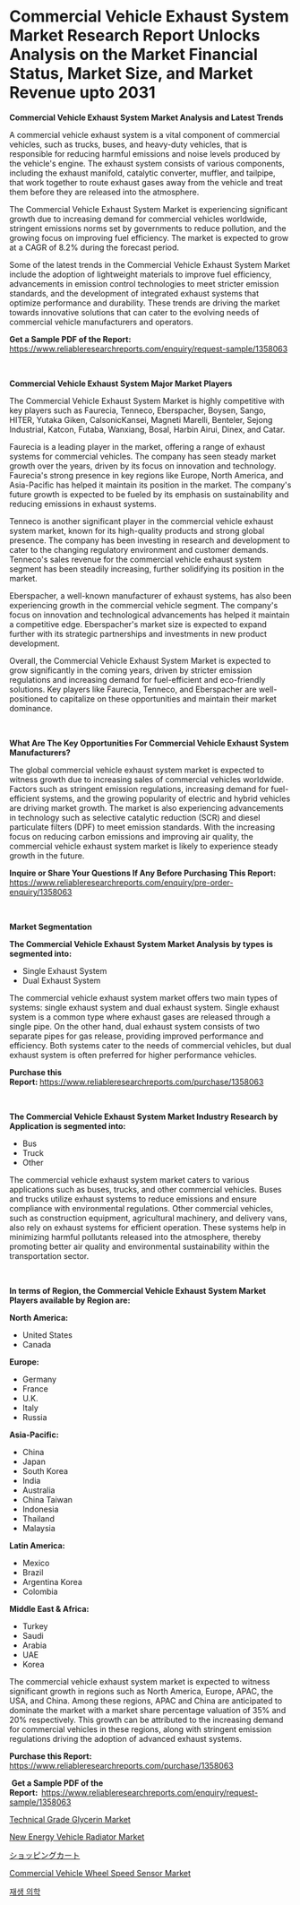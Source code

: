 <p><h1>Commercial Vehicle Exhaust System Market Research Report Unlocks Analysis on the Market Financial Status, Market Size, and Market Revenue upto 2031</h1></p><p><strong>Commercial Vehicle Exhaust System Market Analysis and Latest Trends</strong></p>
<p><p>A commercial vehicle exhaust system is a vital component of commercial vehicles, such as trucks, buses, and heavy-duty vehicles, that is responsible for reducing harmful emissions and noise levels produced by the vehicle's engine. The exhaust system consists of various components, including the exhaust manifold, catalytic converter, muffler, and tailpipe, that work together to route exhaust gases away from the vehicle and treat them before they are released into the atmosphere.</p><p>The Commercial Vehicle Exhaust System Market is experiencing significant growth due to increasing demand for commercial vehicles worldwide, stringent emissions norms set by governments to reduce pollution, and the growing focus on improving fuel efficiency. The market is expected to grow at a CAGR of 8.2% during the forecast period.</p><p>Some of the latest trends in the Commercial Vehicle Exhaust System Market include the adoption of lightweight materials to improve fuel efficiency, advancements in emission control technologies to meet stricter emission standards, and the development of integrated exhaust systems that optimize performance and durability. These trends are driving the market towards innovative solutions that can cater to the evolving needs of commercial vehicle manufacturers and operators.</p></p>
<p><strong>Get a Sample PDF of the Report:&nbsp;</strong> <a href="https://www.reliableresearchreports.com/enquiry/request-sample/1358063">https://www.reliableresearchreports.com/enquiry/request-sample/1358063</a></p>
<p>&nbsp;</p>
<p><strong>Commercial Vehicle Exhaust System Major Market Players</strong></p>
<p><p>The Commercial Vehicle Exhaust System Market is highly competitive with key players such as Faurecia, Tenneco, Eberspacher, Boysen, Sango, HITER, Yutaka Giken, CalsonicKansei, Magneti Marelli, Benteler, Sejong Industrial, Katcon, Futaba, Wanxiang, Bosal, Harbin Airui, Dinex, and Catar.</p><p>Faurecia is a leading player in the market, offering a range of exhaust systems for commercial vehicles. The company has seen steady market growth over the years, driven by its focus on innovation and technology. Faurecia's strong presence in key regions like Europe, North America, and Asia-Pacific has helped it maintain its position in the market. The company's future growth is expected to be fueled by its emphasis on sustainability and reducing emissions in exhaust systems.</p><p>Tenneco is another significant player in the commercial vehicle exhaust system market, known for its high-quality products and strong global presence. The company has been investing in research and development to cater to the changing regulatory environment and customer demands. Tenneco's sales revenue for the commercial vehicle exhaust system segment has been steadily increasing, further solidifying its position in the market.</p><p>Eberspacher, a well-known manufacturer of exhaust systems, has also been experiencing growth in the commercial vehicle segment. The company's focus on innovation and technological advancements has helped it maintain a competitive edge. Eberspacher's market size is expected to expand further with its strategic partnerships and investments in new product development.</p><p>Overall, the Commercial Vehicle Exhaust System Market is expected to grow significantly in the coming years, driven by stricter emission regulations and increasing demand for fuel-efficient and eco-friendly solutions. Key players like Faurecia, Tenneco, and Eberspacher are well-positioned to capitalize on these opportunities and maintain their market dominance.</p></p>
<p>&nbsp;</p>
<p><strong>What Are The Key Opportunities For Commercial Vehicle Exhaust System Manufacturers?</strong></p>
<p><p>The global commercial vehicle exhaust system market is expected to witness growth due to increasing sales of commercial vehicles worldwide. Factors such as stringent emission regulations, increasing demand for fuel-efficient systems, and the growing popularity of electric and hybrid vehicles are driving market growth. The market is also experiencing advancements in technology such as selective catalytic reduction (SCR) and diesel particulate filters (DPF) to meet emission standards. With the increasing focus on reducing carbon emissions and improving air quality, the commercial vehicle exhaust system market is likely to experience steady growth in the future.</p></p>
<p><strong>Inquire or Share Your Questions If Any Before Purchasing This Report:</strong> <a href="https://www.reliableresearchreports.com/enquiry/pre-order-enquiry/1358063">https://www.reliableresearchreports.com/enquiry/pre-order-enquiry/1358063</a></p>
<p>&nbsp;</p>
<p><strong>Market Segmentation</strong></p>
<p><strong>The Commercial Vehicle Exhaust System Market Analysis by types is segmented into:</strong></p>
<p><ul><li>Single Exhaust System</li><li>Dual Exhaust System</li></ul></p>
<p><p>The commercial vehicle exhaust system market offers two main types of systems: single exhaust system and dual exhaust system. Single exhaust system is a common type where exhaust gases are released through a single pipe. On the other hand, dual exhaust system consists of two separate pipes for gas release, providing improved performance and efficiency. Both systems cater to the needs of commercial vehicles, but dual exhaust system is often preferred for higher performance vehicles.</p></p>
<p><strong>Purchase this Report:&nbsp;</strong><a href="https://www.reliableresearchreports.com/purchase/1358063">https://www.reliableresearchreports.com/purchase/1358063</a></p>
<p>&nbsp;</p>
<p><strong>The Commercial Vehicle Exhaust System Market Industry Research by Application is segmented into:</strong></p>
<p><ul><li>Bus</li><li>Truck</li><li>Other</li></ul></p>
<p><p>The commercial vehicle exhaust system market caters to various applications such as buses, trucks, and other commercial vehicles. Buses and trucks utilize exhaust systems to reduce emissions and ensure compliance with environmental regulations. Other commercial vehicles, such as construction equipment, agricultural machinery, and delivery vans, also rely on exhaust systems for efficient operation. These systems help in minimizing harmful pollutants released into the atmosphere, thereby promoting better air quality and environmental sustainability within the transportation sector.</p></p>
<p>&nbsp;</p>
<p><strong>In terms of Region, the Commercial Vehicle Exhaust System Market Players available by Region are:</strong></p>
<p>
    <p> <strong> North America: </strong>
        <ul>
            <li>United States</li>
            <li>Canada</li>
        </ul>
        </p> 
    <p> <strong> Europe: </strong>
        <ul>
            <li>Germany</li>
            <li>France</li>
            <li>U.K.</li>
            <li>Italy</li>
            <li>Russia</li>
        </ul>
        </p> 
    <p> <strong> Asia-Pacific: </strong>
        <ul>
            <li>China</li>
            <li>Japan</li>
            <li>South Korea</li>
            <li>India</li>
            <li>Australia</li>
            <li>China Taiwan</li>
            <li>Indonesia</li>
            <li>Thailand</li>
            <li>Malaysia</li>
        </ul>
        </p> 
    <p> <strong> Latin America: </strong>
        <ul>
            <li>Mexico</li>
            <li>Brazil</li>
            <li>Argentina Korea</li>
            <li>Colombia</li>
        </ul>
        </p> 
    <p> <strong> Middle East & Africa: </strong>
        <ul>
            <li>Turkey</li>
            <li>Saudi</li>
            <li>Arabia</li>
            <li>UAE</li>
            <li>Korea</li>
        </ul>
    </p>
    </p>
<p><p>The commercial vehicle exhaust system market is expected to witness significant growth in regions such as North America, Europe, APAC, the USA, and China. Among these regions, APAC and China are anticipated to dominate the market with a market share percentage valuation of 35% and 20% respectively. This growth can be attributed to the increasing demand for commercial vehicles in these regions, along with stringent emission regulations driving the adoption of advanced exhaust systems.</p></p>
<p><strong>Purchase this Report: </strong><a href="https://www.reliableresearchreports.com/purchase/1358063">https://www.reliableresearchreports.com/purchase/1358063</a></p>
<p>&nbsp;<strong>Get a Sample PDF of the Report:&nbsp;&nbsp;</strong><a href="https://www.reliableresearchreports.com/enquiry/request-sample/1358063">https://www.reliableresearchreports.com/enquiry/request-sample/1358063</a></p>
<p><strong></strong></p>
<p><p><a href="https://spotless-saver-8fd.notion.site/Technical-Grade-Glycerin-Market-Size-and-Examines-its-Market-Scope-with-a-Primary-Focus-on-Growth--1cae9a06014d4bffb168f6c5d491f860">Technical Grade Glycerin Market</a></p><p><a href="https://github.com/RichRobinson5/Market-Research-Report-List-4/blob/main/new-energy-vehicle-radiator-market.md">New Energy Vehicle Radiator Market</a></p><p><a href="https://medium.com/@ms2501905/%E3%82%B7%E3%83%A7%E3%83%83%E3%83%94%E3%83%B3%E3%82%B0%E3%82%AB%E3%83%BC%E3%83%88%E5%B8%82%E5%A0%B4-%E3%82%BF%E3%82%A4%E3%83%97-%E3%82%A2%E3%83%97%E3%83%AA%E3%82%B1%E3%83%BC%E3%82%B7%E3%83%A7%E3%83%B3-%E5%9C%B0%E7%90%86%E3%81%AB%E3%82%88%E3%82%8B%E7%B7%8F%E5%90%88%E7%9A%84%E3%81%AA%E8%A9%95%E4%BE%A1-82307abc1304">ショッピングカート</a></p><p><a href="https://github.com/gdfhhhj/Market-Research-Report-List-3/blob/main/commercial-vehicle-wheel-speed-sensor-market.md">Commercial Vehicle Wheel Speed Sensor Market</a></p><p><a href="https://medium.com/@plelbej847484502/%EC%9E%AC%EC%83%9D-%EC%9D%98%ED%95%99-%EC%8B%9C%EC%9E%A5-%EC%A0%90%EC%9C%A0%EC%9C%A8-%EB%B3%80%ED%99%94-%EB%B0%8F-%EC%8B%9C%EC%9E%A5-%EC%84%B1%EC%9E%A5-%ED%8A%B8%EB%A0%8C%EB%93%9C-2024%EB%85%84-2031%EB%85%84-113ec9392f43">재생 의학</a></p></p>